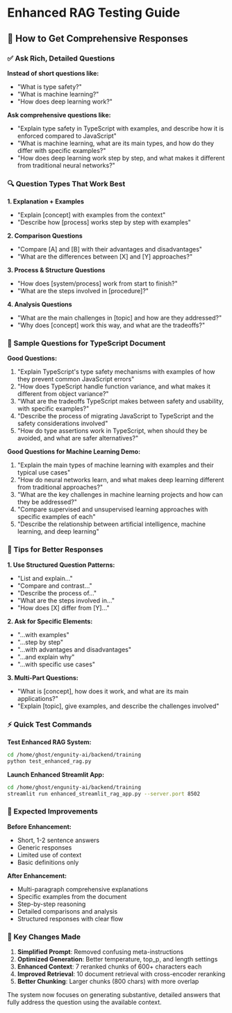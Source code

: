 # Enhanced RAG Testing Guide

## 🎯 How to Get Comprehensive Responses

### ✅ Ask Rich, Detailed Questions

**Instead of short questions like:**
- "What is type safety?" 
- "What is machine learning?"
- "How does deep learning work?"

**Ask comprehensive questions like:**
- "Explain type safety in TypeScript with examples, and describe how it is enforced compared to JavaScript"
- "What is machine learning, what are its main types, and how do they differ with specific examples?"
- "How does deep learning work step by step, and what makes it different from traditional neural networks?"

### 🔍 Question Types That Work Best

**1. Explanation + Examples**
- "Explain [concept] with examples from the context"
- "Describe how [process] works step by step with examples"

**2. Comparison Questions** 
- "Compare [A] and [B] with their advantages and disadvantages"
- "What are the differences between [X] and [Y] approaches?"

**3. Process & Structure Questions**
- "How does [system/process] work from start to finish?"
- "What are the steps involved in [procedure]?"

**4. Analysis Questions**
- "What are the main challenges in [topic] and how are they addressed?"
- "Why does [concept] work this way, and what are the tradeoffs?"

### 📝 Sample Questions for TypeScript Document

**Good Questions:**
1. "Explain TypeScript's type safety mechanisms with examples of how they prevent common JavaScript errors"
2. "How does TypeScript handle function variance, and what makes it different from object variance?"
3. "What are the tradeoffs TypeScript makes between safety and usability, with specific examples?"
4. "Describe the process of migrating JavaScript to TypeScript and the safety considerations involved"
5. "How do type assertions work in TypeScript, when should they be avoided, and what are safer alternatives?"

**Good Questions for Machine Learning Demo:**
1. "Explain the main types of machine learning with examples and their typical use cases"
2. "How do neural networks learn, and what makes deep learning different from traditional approaches?"
3. "What are the key challenges in machine learning projects and how can they be addressed?"
4. "Compare supervised and unsupervised learning approaches with specific examples of each"
5. "Describe the relationship between artificial intelligence, machine learning, and deep learning"

### 🎨 Tips for Better Responses

**1. Use Structured Question Patterns:**
- "List and explain..."
- "Compare and contrast..."
- "Describe the process of..."
- "What are the steps involved in..."
- "How does [X] differ from [Y]..."

**2. Ask for Specific Elements:**
- "...with examples"
- "...step by step" 
- "...with advantages and disadvantages"
- "...and explain why"
- "...with specific use cases"

**3. Multi-Part Questions:**
- "What is [concept], how does it work, and what are its main applications?"
- "Explain [topic], give examples, and describe the challenges involved"

### ⚡ Quick Test Commands

**Test Enhanced RAG System:**
```bash
cd /home/ghost/engunity-ai/backend/training
python test_enhanced_rag.py
```

**Launch Enhanced Streamlit App:**
```bash
cd /home/ghost/engunity-ai/backend/training  
streamlit run enhanced_streamlit_rag_app.py --server.port 8502
```

### 🎯 Expected Improvements

**Before Enhancement:**
- Short, 1-2 sentence answers
- Generic responses
- Limited use of context
- Basic definitions only

**After Enhancement:**
- Multi-paragraph comprehensive explanations
- Specific examples from the document
- Step-by-step reasoning
- Detailed comparisons and analysis
- Structured responses with clear flow

### 🔧 Key Changes Made

1. **Simplified Prompt**: Removed confusing meta-instructions
2. **Optimized Generation**: Better temperature, top_p, and length settings
3. **Enhanced Context**: 7 reranked chunks of 600+ characters each
4. **Improved Retrieval**: 10 document retrieval with cross-encoder reranking
5. **Better Chunking**: Larger chunks (800 chars) with more overlap

The system now focuses on generating substantive, detailed answers that fully address the question using the available context.
